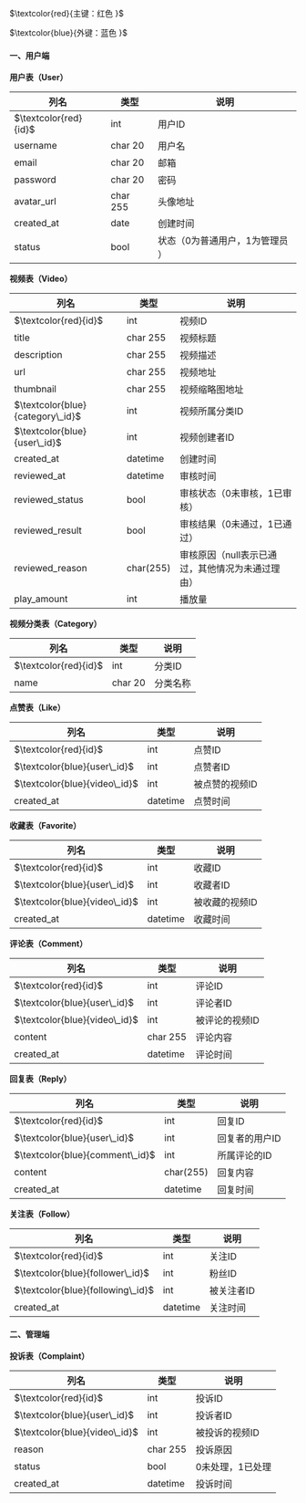 $\textcolor{red}{主键：红色 }$

$\textcolor{blue}{外键：蓝色 }$

#### 一、用户端

**用户表（User）**

| 列名                   | 类型     | 说明                |
|----------------------| -------- |-------------------|
| $\textcolor{red}{id}$ | int      | 用户ID              |
| username             | char 20  | 用户名               |
| email                | char 20  | 邮箱                |
| password             | char 20  | 密码                |
| avatar_url           | char 255 | 头像地址              |
| created_at           | date     | 创建时间              |
| status               | bool     | 状态（0为普通用户，1为管理员 ） |

**视频表（Video）**

| 列名                               | 类型      | 说明                         |
|----------------------------------| --------- |----------------------------|
| $\textcolor{red}{id}$            | int       | 视频ID                       |
| title                            | char 255  | 视频标题                       |
| description                      | char 255  | 视频描述                       |
| url                              | char 255  | 视频地址                       |
| thumbnail                        | char 255  | 视频缩略图地址                    |
| $\textcolor{blue}{category\_id}$ | int       | 视频所属分类ID                   |
| $\textcolor{blue}{user\_id}$     | int       | 视频创建者ID                    |
| created_at                       | datetime  | 创建时间                       |
| reviewed_at                      | datetime  | 审核时间                       |
| reviewed_status                  | bool      | 审核状态（0未审核，1已审核）            |
| reviewed_result                  | bool      | 审核结果（0未通过，1已通过）            |
| reviewed_reason                  | char(255) | 审核原因（null表示已通过，其他情况为未通过理由） |
| play_amount                      | int       | 播放量                        |

**视频分类表（Category）**

| 列名                  | 类型     | 说明     |
| --------------------- | -------- | -------- |
| $\textcolor{red}{id}$ | int      | 分类ID   |
| name                  | char 20  | 分类名称 |


**点赞表（Like）**

| 列名                          | 类型     | 说明           |
| ----------------------------- | -------- | -------------- |
| $\textcolor{red}{id}$         | int      | 点赞ID         |
| $\textcolor{blue}{user\_id}$  | int      | 点赞者ID       |
| $\textcolor{blue}{video\_id}$ | int      | 被点赞的视频ID |
| created_at                    | datetime | 点赞时间       |



**收藏表（Favorite）**

| 列名                          | 类型     | 说明           |
| ----------------------------- | -------- | -------------- |
| $\textcolor{red}{id}$         | int      | 收藏ID         |
| $\textcolor{blue}{user\_id}$  | int      | 收藏者ID       |
| $\textcolor{blue}{video\_id}$ | int      | 被收藏的视频ID |
| created_at                    | datetime | 收藏时间       |



**评论表（Comment）**

| 列名                          | 类型     | 说明           |
| ----------------------------- | -------- | -------------- |
| $\textcolor{red}{id}$         | int      | 评论ID         |
| $\textcolor{blue}{user\_id}$  | int      | 评论者ID       |
| $\textcolor{blue}{video\_id}$ | int      | 被评论的视频ID |
| content                       | char 255 | 评论内容       |
| created_at                    | datetime | 评论时间       |

**回复表（Reply）**

| 列名                             | 类型      | 说明             |
| -------------------------------- | --------- | ---------------- |
| $\textcolor{red}{id}$            | int       | 回复ID           |
| $\textcolor{blue}{user\_id}$     | int       | 回复者的用户ID   |
| $\textcolor{blue}{comment\_id}$  | int       | 所属评论的ID     |
| content                          | char(255) | 回复内容         |
| created_at                       | datetime  | 回复时间         |

**关注表（Follow）**

| 列名                              | 类型     | 说明       |
| --------------------------------- | -------- | ---------- |
| $\textcolor{red}{id}$             | int      | 关注ID     |
| $\textcolor{blue}{follower\_id}$  | int      | 粉丝ID     |
| $\textcolor{blue}{following\_id}$ | int      | 被关注者ID |
| created_at                        | datetime | 关注时间   |



#### 二、**管理端**



**投诉表（Complaint）**

| 列名                          | 类型     | 说明             |
| ----------------------------- | -------- | ---------------- |
| $\textcolor{red}{id}$         | int      | 投诉ID           |
| $\textcolor{blue}{user\_id}$  | int      | 投诉者ID         |
| $\textcolor{blue}{video\_id}$ | int      | 被投诉的视频ID   |
| reason                        | char 255 | 投诉原因         |
| status                        | bool     | 0未处理，1已处理 |
| created_at                    | datetime | 投诉时间         |

